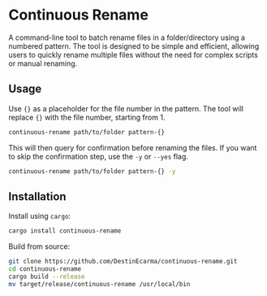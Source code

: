 # Continuous Rename

A command-line tool to batch rename files in a folder/directory using a numbered pattern. The tool is designed to be simple and efficient, allowing users to quickly rename multiple files without the need for complex scripts or manual renaming.

## Usage

Use `{}` as a placeholder for the file number in the pattern. The tool will replace `{}` with the file number, starting from 1.

```sh
continuous-rename path/to/folder pattern-{}
```

This will then query for confirmation before renaming the files. If you want to skip the confirmation step, use the `-y` or `--yes` flag.

```sh
continuous-rename path/to/folder pattern-{} -y
```

## Installation

Install using `cargo`:

```sh
cargo install continuous-rename
```

Build from source:

```sh
git clone https://github.com/DestinEcarma/continuous-rename.git
cd continuous-rename
cargo build --release
mv target/release/continuous-rename /usr/local/bin
```
